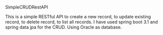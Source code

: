  SimpleCRUDRestAPI
 
 This is a simple RESTful API to create a new record, to update existing record, to delete record, to list all records. I have used spring boot 3.1 and spring data jpa for the CRUD. Using Oracle as database.
